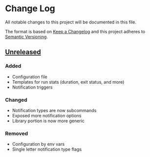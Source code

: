 # Change Log

All notable changes to this project will be documented in this file.

The format is based on [Keep a Changelog](http://keepachangelog.com/)
and this project adheres to [Semantic Versioning](http://semver.org/).

## [Unreleased]

### Added

* Configuration file
* Templates for run stats (duration, exit status, and more)
* Notification triggers

### Changed

* Notification types are now subcommands
* Exposed more notification options
* Library portion is now more generic

### Removed

* Configuration by env vars
* Single letter notification type flags

[Unreleased]: https://github.com/variadico/noti/compare/dev...v3
